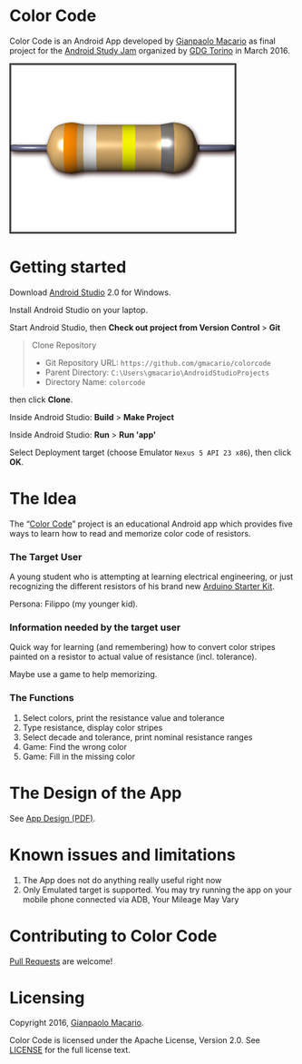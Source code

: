 # Color Code

Color Code is an Android App developed by [Gianpaolo Macario](https://gmacario.github.io/)
as final project for the [Android Study Jam](http://android-studyjam.eventbrite.it/) organized by [GDG Torino](https://www.facebook.com/gdgtorino) in March 2016.

![Color Code Logo](app/src/main/res/drawable-hdpi/ir_attachment_6846.jpeg)

Getting started
===============

Download [Android Studio](http://developer.android.com/sdk/index.html) 2.0 for Windows.

Install Android Studio on your laptop.

Start Android Studio, then **Check out project from Version Control** > **Git**

> Clone Repository
>
> * Git Repository URL: `https://github.com/gmacario/colorcode`
> * Parent Directory: `C:\Users\gmacario\AndroidStudioProjects`
> * Directory Name: `colorcode`

then click **Clone**.

Inside Android Studio: **Build** > **Make Project**

Inside Android Studio: **Run** > **Run 'app'**

Select Deployment target (choose Emulator `Nexus 5 API 23 x86`), then click **OK**.


The Idea
========

The “[Color Code](https://github.com/gmacario/colorcode)” project is an educational Android app which provides five ways to learn how to read and memorize color code of resistors.

### The Target User

A young student who is attempting at learning electrical engineering, or just recognizing the different resistors of his brand new [Arduino Starter Kit](http://www.arduino.cc/en/Main/ArduinoStarterKit).

Persona: Filippo (my younger kid).


### Information needed by the target user

Quick way for learning (and remembering) how to convert color stripes painted on a resistor to actual value of resistance (incl. tolerance).

Maybe use a game to help memorizing.


### The Functions

1. Select colors, print the resistance value and tolerance
2. Type resistance, display color stripes
3. Select decade and tolerance, print nominal resistance ranges
4. Game: Find the wrong color
5. Game: Fill in the missing color


The Design of the App
=====================

See [App Design (PDF)](colorcode-design-20160413-1656.pdf).


Known issues and limitations
============================

1. The App does not do anything really useful right now
1. Only Emulated target is supported. You may try running the app on your mobile phone connected via ADB, Your Mileage May Vary


Contributing to Color Code
==========================

[Pull Requests](https://github.com/gmacario/colorcode/pulls) are welcome!


Licensing
=========

Copyright 2016, [Gianpaolo Macario](https://gmacario.github.io/).

Color Code is licensed under the Apache License, Version 2.0. See
[LICENSE](https://github.com/gmacario/colorcode/blob/master/LICENSE) for the full
license text.

<!-- EOF -->
